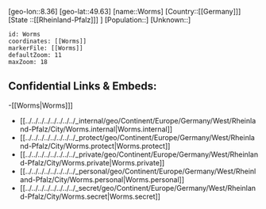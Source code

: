 ﻿---
location: [49.63,8.36]
mapzoom: [7,12] 
mapmarker: city 
type: City
tags:
- geo/City


SpocWebEntityId: 10057
isDeleted: false
confidential: public

---
[geo-lon::8.36]
[geo-lat::49.63]
[name::Worms]
[Country::[[Germany]]]
[State ::[[Rheinland-Pfalz]]] ]
[Population::]
[Unknown::]


```leaflet
id: Worms
coordinates: [[Worms]]
markerFile: [[Worms]]
defaultZoom: 11 
maxZoom: 18
```


## Confidential Links & Embeds: 
-[[Worms|Worms]]] 
- [[../../../../../../../../_internal/geo/Continent/Europe/Germany/West/Rheinland-Pfalz/City/Worms.internal|Worms.internal]] 
- [[../../../../../../../../_protect/geo/Continent/Europe/Germany/West/Rheinland-Pfalz/City/Worms.protect|Worms.protect]] 
- [[../../../../../../../../_private/geo/Continent/Europe/Germany/West/Rheinland-Pfalz/City/Worms.private|Worms.private]] 
- [[../../../../../../../../_personal/geo/Continent/Europe/Germany/West/Rheinland-Pfalz/City/Worms.personal|Worms.personal]] 
- [[../../../../../../../../_secret/geo/Continent/Europe/Germany/West/Rheinland-Pfalz/City/Worms.secret|Worms.secret]] 
